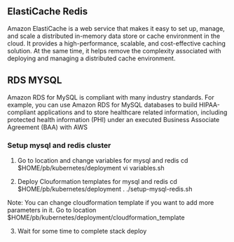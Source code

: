 ## ElastiCache Redis
Amazon ElastiCache is a web service that makes it easy to set up, manage, and scale a distributed in-memory data store or cache environment in the cloud. It provides a high-performance, scalable, and cost-effective caching solution. At the same time, it helps remove the complexity associated with deploying and managing a distributed cache environment.

## RDS MYSQL 
Amazon RDS for MySQL is compliant with many industry standards. For example, you can use Amazon RDS for MySQL databases to build HIPAA-compliant applications and to store healthcare related information, including protected health information (PHI) under an executed Business Associate Agreement (BAA) with AWS

### Setup mysql and redis cluster
1. Go to location and change variables for mysql and redis 
    cd $HOME/pb/kubernetes/deployment
    vi variables.sh

2. Deploy Clouformation templates for mysql and redis
     cd $HOME/pb/kubernetes/deployment
     . ./setup-mysql-redis.sh

Note: You can change cloudformation template if you want to add more parameters in it. Go to location $HOME/pb/kubernetes/deployment/cloudformation_template

3. Wait for some time to complete stack deploy